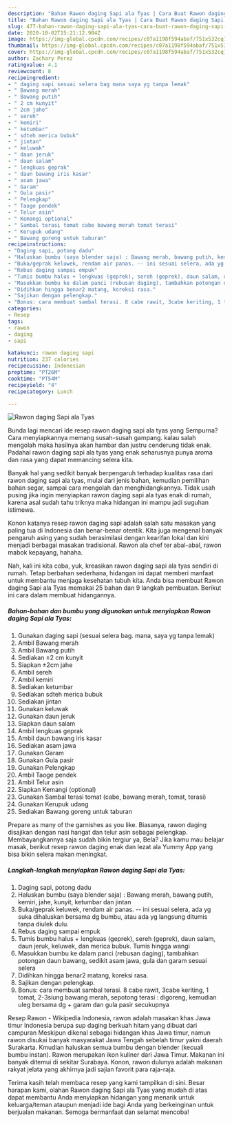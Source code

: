 ```yaml
---
description: "Bahan Rawon daging Sapi ala Tyas | Cara Buat Rawon daging Sapi ala Tyas Yang Bikin Ngiler"
title: "Bahan Rawon daging Sapi ala Tyas | Cara Buat Rawon daging Sapi ala Tyas Yang Bikin Ngiler"
slug: 477-bahan-rawon-daging-sapi-ala-tyas-cara-buat-rawon-daging-sapi-ala-tyas-yang-bikin-ngiler
date: 2020-10-02T15:21:12.984Z
image: https://img-global.cpcdn.com/recipes/c07a1198f594abaf/751x532cq70/rawon-daging-sapi-ala-tyas-foto-resep-utama.jpg
thumbnail: https://img-global.cpcdn.com/recipes/c07a1198f594abaf/751x532cq70/rawon-daging-sapi-ala-tyas-foto-resep-utama.jpg
cover: https://img-global.cpcdn.com/recipes/c07a1198f594abaf/751x532cq70/rawon-daging-sapi-ala-tyas-foto-resep-utama.jpg
author: Zachary Perez
ratingvalue: 4.1
reviewcount: 8
recipeingredient:
- " daging sapi sesuai selera bag mana saya yg tanpa lemak"
- " Bawang merah"
- " Bawang putih"
- " 2 cm kunyit"
- " 2cm jahe"
- " sereh"
- " kemiri"
- " ketumbar"
- " sdteh merica bubuk"
- " jintan"
- " keluwak"
- " daun jeruk"
- " daun salam"
- " lengkuas geprak"
- " daun bawang iris kasar"
- " asam jawa"
- " Garam"
- " Gula pasir"
- " Pelengkap"
- " Taoge pendek"
- " Telur asin"
- " Kemangi optional"
- " Sambal terasi tomat cabe bawang merah tomat terasi"
- " Kerupuk udang"
- " Bawang goreng untuk taburan"
recipeinstructions:
- "Daging sapi, potong dadu"
- "Haluskan bumbu (saya blender saja) : Bawang merah, bawang putih, kemiri, jahe, kunyit, ketumbar dan jintan"
- "Buka/geprak keluwek, rendam air panas. -- ini sesuai selera, ada yg suka dihaluskan bersama dg bumbu, atau ada yg langsung ditumis tanpa diulek dulu."
- "Rebus daging sampai empuk"
- "Tumis bumbu halus + lengkuas (geprek), sereh (geprek), daun salam, daun jeruk, keluwek, dan merica bubuk. Tumis hingga wangi"
- "Masukkan bumbu ke dalam panci (rebusan daging), tambahkan potongan daun bawang, sedikit asam jawa, gula dan garam sesuai selera"
- "Didihkan hingga benar2 matang, koreksi rasa."
- "Sajikan dengan pelengkap."
- "Bonus: cara membuat sambal terasi. 8 cabe rawit, 3cabe keriting, 1 tomat, 2-3siung bawang merah, sepotong terasi : digoreng, kemudian uleg bersama dg + garam dan gula pasir secukupnya"
categories:
- Resep
tags:
- rawon
- daging
- sapi

katakunci: rawon daging sapi 
nutrition: 237 calories
recipecuisine: Indonesian
preptime: "PT26M"
cooktime: "PT54M"
recipeyield: "4"
recipecategory: Lunch

---
```



![Rawon daging Sapi ala Tyas](https://img-global.cpcdn.com/recipes/c07a1198f594abaf/751x532cq70/rawon-daging-sapi-ala-tyas-foto-resep-utama.jpg)

Bunda lagi mencari ide resep rawon daging sapi ala tyas yang Sempurna? Cara menyiapkannya memang susah-susah gampang. kalau salah mengolah maka hasilnya akan hambar dan justru cenderung tidak enak. Padahal rawon daging sapi ala tyas yang enak seharusnya punya aroma dan rasa yang dapat memancing selera kita.

Banyak hal yang sedikit banyak berpengaruh terhadap kualitas rasa dari rawon daging sapi ala tyas, mulai dari jenis bahan, kemudian pemilihan bahan segar, sampai cara mengolah dan menghidangkannya. Tidak usah pusing jika ingin menyiapkan rawon daging sapi ala tyas enak di rumah, karena asal sudah tahu triknya maka hidangan ini mampu jadi suguhan istimewa.

Konon katanya resep rawon daging sapi adalah salah satu masakan yang paling tua di Indonesia dan benar-benar otentik. Kita juga mengenal banyak pengaruh asing yang sudah berasimilasi dengan kearifan lokal dan kini menjadi berbagai masakan tradisional. Rawon ala chef ter abal-abal, rawon mabok kepayang, hahaha.


Nah, kali ini kita coba, yuk, kreasikan rawon daging sapi ala tyas sendiri di rumah. Tetap berbahan sederhana, hidangan ini dapat memberi manfaat untuk membantu menjaga kesehatan tubuh kita. Anda bisa membuat Rawon daging Sapi ala Tyas memakai 25 bahan dan 9 langkah pembuatan. Berikut ini cara dalam membuat hidangannya.

<!--inarticleads1-->

##### Bahan-bahan dan bumbu yang digunakan untuk menyiapkan Rawon daging Sapi ala Tyas:

1. Gunakan  daging sapi (sesuai selera bag. mana, saya yg tanpa lemak)
1. Ambil  Bawang merah
1. Ambil  Bawang putih
1. Sediakan  ±2 cm kunyit
1. Siapkan  ±2cm jahe
1. Ambil  sereh
1. Ambil  kemiri
1. Sediakan  ketumbar
1. Sediakan  sdteh merica bubuk
1. Sediakan  jintan
1. Gunakan  keluwak
1. Gunakan  daun jeruk
1. Siapkan  daun salam
1. Ambil  lengkuas geprak
1. Ambil  daun bawang iris kasar
1. Sediakan  asam jawa
1. Gunakan  Garam
1. Gunakan  Gula pasir
1. Gunakan  Pelengkap
1. Ambil  Taoge pendek
1. Ambil  Telur asin
1. Siapkan  Kemangi (optional)
1. Gunakan  Sambal terasi tomat (cabe, bawang merah, tomat, terasi)
1. Gunakan  Kerupuk udang
1. Sediakan  Bawang goreng untuk taburan


Prepare as many of the garnishes as you like. Biasanya, rawon daging disajikan dengan nasi hangat dan telur asin sebagai pelengkap. Membayangkannya saja sudah bikin tergiur ya, Bela? Jika kamu mau belajar masak, berikut resep rawon daging enak dan lezat ala Yummy App yang bisa bikin selera makan meningkat. 

<!--inarticleads2-->

##### Langkah-langkah menyiapkan Rawon daging Sapi ala Tyas:

1. Daging sapi, potong dadu
1. Haluskan bumbu (saya blender saja) : Bawang merah, bawang putih, kemiri, jahe, kunyit, ketumbar dan jintan
1. Buka/geprak keluwek, rendam air panas. -- ini sesuai selera, ada yg suka dihaluskan bersama dg bumbu, atau ada yg langsung ditumis tanpa diulek dulu.
1. Rebus daging sampai empuk
1. Tumis bumbu halus + lengkuas (geprek), sereh (geprek), daun salam, daun jeruk, keluwek, dan merica bubuk. Tumis hingga wangi
1. Masukkan bumbu ke dalam panci (rebusan daging), tambahkan potongan daun bawang, sedikit asam jawa, gula dan garam sesuai selera
1. Didihkan hingga benar2 matang, koreksi rasa.
1. Sajikan dengan pelengkap.
1. Bonus: cara membuat sambal terasi. 8 cabe rawit, 3cabe keriting, 1 tomat, 2-3siung bawang merah, sepotong terasi : digoreng, kemudian uleg bersama dg + garam dan gula pasir secukupnya


Resep Rawon - Wikipedia Indonesia, rawon adalah masakan khas Jawa timur Indonesia berupa sup daging berkuah hitam yang dibuat dari campuran Meskipun dikenal sebagai hidangan khas Jawa timur, namun rawon disukai banyak masyarakat Jawa Tengah sebelah timur yakni daerah Surakarta. Kmudian haluskan semua bumbu dengan blender (kecuali bumbu instan). Rawon merupakan ikon kuliner dari Jawa Timur. Makanan ini banyak ditemui di sekitar Surabaya. Konon, rawon dulunya adalah makanan rakyat jelata yang akhirnya jadi sajian favorit para raja-raja. 

Terima kasih telah membaca resep yang kami tampilkan di sini. Besar harapan kami, olahan Rawon daging Sapi ala Tyas yang mudah di atas dapat membantu Anda menyiapkan hidangan yang menarik untuk keluarga/teman ataupun menjadi ide bagi Anda yang berkeinginan untuk berjualan makanan. Semoga bermanfaat dan selamat mencoba!
